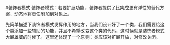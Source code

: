 #装饰者模式
装饰者模式：若要扩展功能，装饰者提供了比集成更有弹性的替代方案，动态地将责任附加到对象上。

先简单描述下装饰者模式发挥作用的地方，当我们设计好了一个类，我们需要给这个类添加一些辅助的功能，并且不希望改变这个类的代码，这时候就是装饰者模式大展雄威的时候了。这里还体现了一个原则：类应该对扩展开放，对修改关闭。

